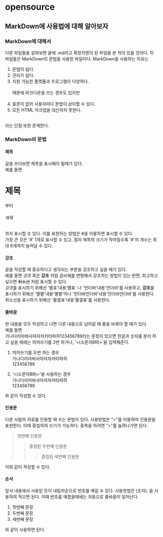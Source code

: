 # opensource
## MarkDown에 사용법에 대해 알아보자

### MarkDown에 대해서
다른 파일들을 살펴보면 끝에 .md라고 확장자명이 된 파일을 본 적이 있을 것이다. 이 파일들은 MarkDown의 문법을 사용한 파일이다. MarkDown을 사용하는 이유는
1. 문법이 쉽다.
2. 관리가 쉽다.
3. 지원 가능한 플랫폼과 프로그램이 다양하다. <br><br>
때문에 마크다운을 쓰는 경우도 있지만 <br><br>
1. 표준이 없어 사용자마다 문법이 상이할 수 있다.
2. 모든 HTML 마크업을 대신하지 못한다.
<br>
라는 단점 또한 존재한다.

### MarkDown의 문법
#### 제목
글을 쓰다보면 제목을 표시해야 될때가 있다.  
예를 들면
# 제목
부터
###### 제목
까지 표시할 수 있다.
이를 표현하는 방법은 #을 이용하면 표시할 수 있다. <br>
가장 큰 것은 '#' 1개로 표시할 수 있고, 점차 제목의 크기가 작아질수록 '#'의 개수는 최대 6개까지 늘어날 수 있다.

#### 강조
글을 작성할 때 중요하다고 생각되는 부분을 강조하고 싶을 때가 있다.   
예를 들면 *강조* 혹은 __강조__ 처럼 글씨체를 변형해서 강조하는 방법이 있는 반면, 취고하고 싶으면 ~~취소선~~ 처럼 표시할 수 있다.  
*강조*를 표시하기 위해선 '별표'내용'별표' 나 '언더바'내용'언더바'를 사용하고, **강조**를 표시하기 위해선 '별별'내용'별별'이나 '언더바언더바'내용'언더바언더바'를 사용한다.  
취소선을 표시하기 위해선 '물결표'내용'물결표'를 사용한다.

#### 줄바꿈
한 내용을 모두 작성하고 나면 다른 내용으로 넘어갈 때 줄을 바꿔야 할 때가 있다.  
예를 들면  
가나다라마바사아자차카타파하123456789라는 문장이 있으면 한글과 숫자를 분리 하고 싶을 때에는 띄어쓰기를 2번 하거나, '<(소문자BR)>'을 입력해준다.  
1. 띄어쓰기를 두번 하는 경우  
가나다라마바사아자차카타파하  
123456789  

2. '<(소문자BR)>'을 사용하는 경우 <br>
가나다라마바사아자차카타파하 <br>
123456789

와 같이 작성할 수 있다.

#### 인용문
다른 사람의 자료를 인용할 때 쓰는 문법이 있다. 사용방법은 ">"를 이용하여 인용문을 표현한다. 이때 중첩하여 쓰기가 가능하다. 중복을 하려면 ">"를 늘려나가면 된다.
> 첫번째 인용문
>> 중첩된 두번째 인용문
>>> 중첩된 세번째 인용문

이와 같이 작성할 수 있다.

#### 순서
앞서 내용에서 사용된 듯이 내림차순으로 번호를 매길 수 있다. 사용방법은 (숫자). 을 사용하여 적으면 된다. 이때 번호를 매겼을때에는 자동으로 줄바꿈이 일어난다.  

1. 첫번째 문장
2. 두번째 문장
3. 세번째 문장

와 같이 사용하면 된다.
